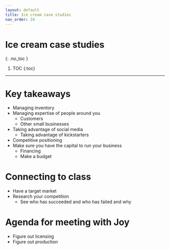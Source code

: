 ```yaml
---
layout: default
title: Ice cream case studies
nav_order: 24
---
```


# Ice cream case studies
{: .no_toc }

1. TOC
{:toc}

---

# Key takeaways

- Managing inventory
- Managing expertise of people around you
  - Customers
  - Other small businesses
- Taking advantage of social media
  - Taking advantage of kickstarters
- Competitive positioning
- Make sure you have the capital to run your business
  - Financing
  - Make a budget

# Connecting to class

- Have a target market
- Research your competition
  - See who has succeeded and who has failed and why

# Agenda for meeting with Joy

- Figure out licensing
- Figure out production